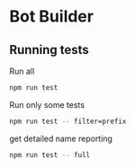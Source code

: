 # Bot Builder


## Running tests

Run all

```bash
npm run test
```

Run only some tests

```bash
npm run test -- filter=prefix
```

get detailed name reporting

```bash
npm run test -- full
```

